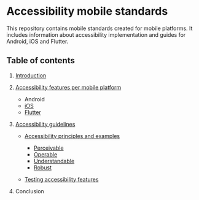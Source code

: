 # Accessibility mobile standards

This repository contains mobile standards created for mobile platforms. It includes information about accessibility implementation and guides for Android, iOS and Flutter.

## Table of contents

1. [Introduction](Docs/Introduction/Introduction.md)

2. [Accessibility features per mobile platform](Docs/Accessibility%20features%20per%20mobile%20platform/Accessibility%20features%20per%20mobile%20platform.md)

    * Android
    * [iOS](Docs/Accessibility%20features%20per%20mobile%20platform/Accessibility%20features%20on%20iOS.md)
    * [Flutter](Docs/Accessibility%20features%20per%20mobile%20platform/Accessibility%20features%20in%20Flutter.md)

3. [Accessibility guidelines](Docs/Accessibility%20guidelines/Accessibility%20guidelines.md)

    * [Accessibility principles and examples](Docs/Accessibility%20guidelines/Accessibility%20principles%20and%20examples.md)

       * [Perceivable](Docs/Accessibility%20guidelines/Perceivable%20principle.md)
       * [Operable](Docs/Accessibility%20guidelines/Operable%20principle.md)
       * [Understandable](Docs/Accessibility%20guidelines/Understandable%20principle.md)
       * [Robust](Docs/Accessibility%20guidelines/Robust%20principle.md)
  
    * [Testing accessibility features](Docs/Accessibility%20guidelines/Testing%20accessibility%20features.md)

4. Conclusion
